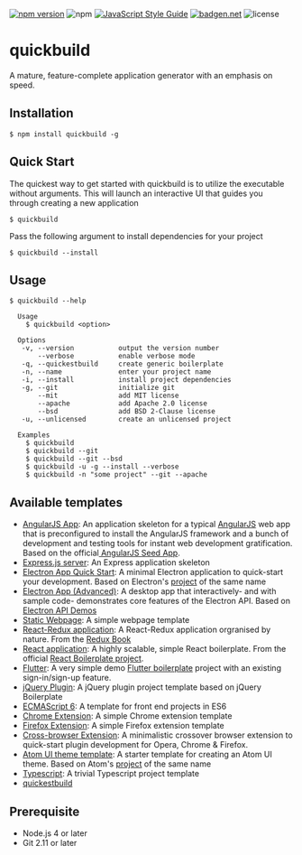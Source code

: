 [![npm version](https://badge.fury.io/js/quickbuild.svg)](https://badge.fury.io/js/quickbuild)
![npm](https://img.shields.io/npm/dt/quickbuild)
[![JavaScript Style Guide](https://img.shields.io/badge/code_style-standard-brightgreen.svg)](https://standardjs.com)
[![badgen.net](https://badgen.net/badge/libraries/io/blue)](https://libraries.io/github/abircb/quickbuild)
![license](https://img.shields.io/npm/l/quickbuild)

# quickbuild
A mature, feature-complete application generator with an emphasis on speed.

## Installation

```cli
$ npm install quickbuild -g
```

## Quick Start
The quickest way to get started with quickbuild is to utilize the executable without arguments. This will launch an interactive UI that guides you through creating a new application

```cli
$ quickbuild
```
Pass the following argument to install dependencies for your project

```cli
$ quickbuild --install
```

## Usage

```cli
$ quickbuild --help

  Usage
    $ quickbuild <option>

  Options
   -v, --version           output the version number
       --verbose           enable verbose mode
   -q, --quickestbuild     create generic boilerplate
   -n, --name              enter your project name
   -i, --install           install project dependencies
   -g, --git               initialize git
       --mit               add MIT license
       --apache            add Apache 2.0 license
       --bsd               add BSD 2-Clause license
   -u, --unlicensed        create an unlicensed project

  Examples
    $ quickbuild
    $ quickbuild --git
    $ quickbuild --git --bsd
    $ quickbuild -u -g --install --verbose
    $ quickbuild -n "some project" --git --apache
```

## Available templates
<ul>
   <li><a href="https://github.com/abircb/quickbuild/tree/master/templates/AngularJS App">AngularJS App</a>: An application skeleton for a typical <a href="https://angularjs.org/">AngularJS</a> web app that is preconfigured to install the AngularJS framework and a bunch of development and testing tools for instant web development gratification. Based on the official<a href="https://github.com/angular/angular-seed"> AngularJS Seed App</a>.</li>
  <li><a href="https://github.com/abircb/quickbuild/tree/master/templates/Express.js server">Express.js server</a>: An Express application skeleton</li>
  <li><a href="https://github.com/abircb/quickbuild/tree/master/templates/Electron App Quick Start">Electron App Quick Start</a>: A minimal Electron application to quick-start your development. Based on Electron's <a href="https://github.com/electron/electron-quick-start">project</a> of the same name</li>
  <li><a href="https://github.com/abircb/quickbuild/tree/master/templates/Electron App (Advanced)">Electron App (Advanced)</a>: A desktop app that interactively- and with sample code- demonstrates core features of the Electron API. Based on <a href="https://github.com/electron/electron-api-demos">Electron API Demos</a></li>
  <li><a href="https://github.com/abircb/quickbuild/tree/master/templates/Static Webpage">Static Webpage</a>: A simple webpage template</li>
  <li><a href="https://github.com/abircb/quickbuild/tree/master/templates/React-Redux">React-Redux application</a>: A React-Redux application orgranised by nature. From the <a href="https://redux.js.org/advanced/example-reddit-api">Redux Book</a></li>
  <li><a href="https://github.com/abircb/quickbuild/tree/master/templates/React">React application</a>: A highly scalable, simple React boilerplate. From the official <a href="https://github.com/react-boilerplate/react-boilerplate">React Boilerplate project</a>.</li>
  <li><a href="https://github.com/abircb/quickbuild/tree/master/templates/Flutter%20Application">Flutter</a>: A very simple demo <a href="https://github.com/SimpleBoilerplates/Flutter">Flutter boilerplate</a> project with an existing sign-in/sign-up feature.</li>
  <li><a href="https://github.com/abircb/quickbuild/tree/master/templates/jQuery Plugin">jQuery Plugin</a>: A jQuery plugin project template based on jQuery Boilerplate</li>
  <li><a href="https://github.com/abircb/quickbuild/tree/master/templates/ECMAScript 6">ECMAScript 6</a>: A template for front end projects in ES6</li>
  <li><a href="https://github.com/abircb/quickbuild/tree/master/templates/Chrome Extension">Chrome Extension</a>: A simple Chrome extension template</li>
  <li><a href="https://github.com/abircb/quickbuild/tree/master/templates/Firefox Extension">Firefox Extension</a>: A simple Firefox extension template</li>
  <li><a href="https://github.com/abircb/quickbuild/tree/master/templates/Crossover Extension">Cross-browser Extension</a>: A minimalistic crossover browser extension to quick-start plugin development for Opera, Chrome & Firefox.</li>
  <li><a href="https://github.com/abircb/quickbuild/tree/master/templates/Atom UI">Atom UI theme template</a>: A starter template for creating an Atom UI theme. Based on Atom's <a href="https://github.com/atom-community/ui-theme-template">project</a> of the same name</li>
  <li><a href="https://github.com/abircb/quickbuild/tree/master/templates//Typescript">Typescript</a>: A trivial Typescript project template</li>
  <li><a href="https://github.com/abircb/quickbuild/tree/master/templates/quickestbuild">quickestbuild</a></li>
</ul>

## Prerequisite
<ul>
  <li>Node.js 4 or later</li>
  <li>Git 2.11 or later</li>
</ul>

